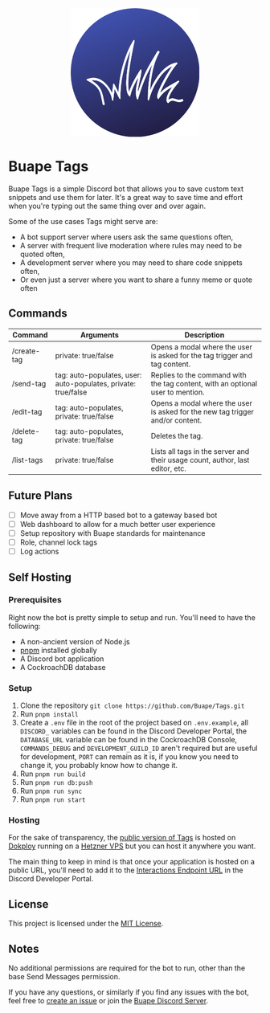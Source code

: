 <div align="center">
<img width="256" src="https://raw.githubusercontent.com/buape/.github/main/buape_circle.png" alt="Buape Logo"></a>
</div>

# Buape Tags

Buape Tags is a simple Discord bot that allows you to save custom text snippets and use them for later. It's a great way to save time and effort when you're typing out the same thing over and over again.

Some of the use cases Tags might serve are:

- A bot support server where users ask the same questions often,
- A server with frequent live moderation where rules may need to be quoted often,
- A development server where you may need to share code snippets often,
- Or even just a server where you want to share a funny meme or quote often

## Commands

| Command     | Arguments                                                      | Description                                                                    |
| ----------- | -------------------------------------------------------------- | ------------------------------------------------------------------------------ |
| /create-tag | private: true/false                                            | Opens a modal where the user is asked for the tag trigger and tag content.     |
| /send-tag   | tag: auto-populates, user: auto-populates, private: true/false | Replies to the command with the tag content, with an optional user to mention. |
| /edit-tag   | tag: auto-populates, private: true/false                       | Opens a modal where the user is asked for the new tag trigger and/or content.  |
| /delete-tag | tag: auto-populates, private: true/false                       | Deletes the tag.                                                               |
| /list-tags  | private: true/false                                            | Lists all tags in the server and their usage count, author, last editor, etc.  |

## Future Plans

- [ ] Move away from a HTTP based bot to a gateway based bot
- [ ] Web dashboard to allow for a much better user experience
- [ ] Setup repository with Buape standards for maintenance
- [ ] Role, channel lock tags
- [ ] Log actions

## Self Hosting

### Prerequisites

Right now the bot is pretty simple to setup and run. You'll need to have the following:

- A non-ancient version of Node.js
- [pnpm](https://pnpm.io) installed globally
- A Discord bot application
- A CockroachDB database

### Setup

1. Clone the repository `git clone https://github.com/Buape/Tags.git`
2. Run `pnpm install`
3. Create a `.env` file in the root of the project based on `.env.example`, all `DISCORD_` variables can be found in the Discord Developer Portal, the `DATABASE_URL` variable can be found in the CockroachDB Console, `COMMANDS_DEBUG` and `DEVELOPMENT_GUILD_ID` aren't required but are useful for development, `PORT` can remain as it is, if you know you need to change it, you probably know how to change it.
4. Run `pnpm run build`
5. Run `pnpm run db:push`
6. Run `pnpm run sync`
7. Run `pnpm run start`

### Hosting

For the sake of transparency, the [public version of Tags](https://go.buape.com/tags) is hosted on [Dokploy](https://dokploy.com) running on a [Hetzner VPS](https://hetzner.cloud/?ref=nkWxpvjI9Ujo) but you can host it anywhere you want.

The main thing to keep in mind is that once your application is hosted on a public URL, you'll need to add it to the [Interactions Endpoint URL](https://discord.com/developers/docs/tutorials/upgrading-to-application-commands#adding-an-interactions-endpoint-url) in the Discord Developer Portal.

## License

This project is licensed under the [MIT License](https://choosealicense.com/licenses/mit/).

## Notes

No additional permissions are required for the bot to run, other than the base Send Messages permission.

If you have any questions, or similarly if you find any issues with the bot, feel free to [create an issue](https://github.com/Buape/Tags/issues/new) or join the [Buape Discord Server](https://discord.gg/MeqRREwCZv).
